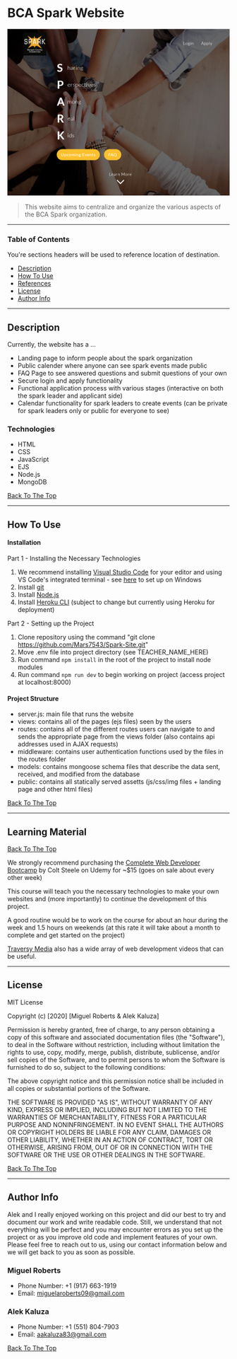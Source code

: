 # BCA Spark Website

![Project Image](./project_preview.png)

> This website aims to centralize and organize the various aspects of the BCA Spark organization.

---

### Table of Contents
You're sections headers will be used to reference location of destination.

- [Description](#description)
- [How To Use](#how-to-use)
- [References](#references)
- [License](#license)
- [Author Info](#author-info)

---

## Description

Currently, the website has a ...
- Landing page to inform people about the spark organization
- Public calender where anyone can see spark events made public
- FAQ Page to see answered questions and submit questions of your own
- Secure login and apply functionality
- Functional application process with various stages (interactive on both the spark leader and applicant side)
- Calendar functionality for spark leaders to create events (can be private for spark leaders only or public for everyone to see)

### Technologies
- HTML
- CSS
- JavaScript
- EJS
- Node.js
- MongoDB

[Back To The Top](#bca-spark-website)

---

## How To Use

#### Installation

Part 1 - Installing the Necessary Technologies

1. We recommend installing [Visual Studio Code](https://code.visualstudio.com/download) for your editor and using VS Code's integrated terminal - see [here](https://stackoverflow.com/a/50527994) to set up on Windows
2. Install [git](https://git-scm.com/downloads)
3. Install [Node.js](https://nodejs.org/en/download/)
4. Install [Heroku CLI](https://devcenter.heroku.com/articles/heroku-cli#download-and-install) (subject to change but currently using Heroku for deployment)

Part 2 - Setting up the Project

1. Clone repository using the command "git clone https://github.com/Mars7543/Spark-Site.git"
3. Move .env file into project directory (see TEACHER_NAME_HERE)
4. Run command `npm install` in the root of the project to install node modules
5. Run command `npm run dev` to begin working on project (access project at localhost:8000)

#### Project Structure

- server.js: main file that runs the website
- views: contains all of the pages (ejs files) seen by the users
- routes: contains all of the different routes users can navigate to and sends the appropriate page from the views folder (also contains api addresses used in AJAX requests)
- middleware: contains user authentication functions used by the files in the routes folder
- models: contains mongoose schema files that describe the data sent, received, and modified from the database
- public: contains all statically served assetts (js/css/img files + landing page and other html files)

[Back To The Top](#bca-spark-website)

---

## Learning Material
[Back To The Top](#bca-spark-website)

We strongly recommend purchasing the [Complete Web Developer Bootcamp](https://www.udemy.com/course/the-web-developer-bootcamp/) by Colt Steele on Udemy for ~$15 (goes on sale about every other week)

This course will teach you the necessary technologies to make your own websites and (more importantly) to continue the development of this project.

A good routine would be to work on the course for about an hour during the week and 1.5 hours on weekends (at this rate it will take about a month to complete and get started on the project)

[Traversy Media](https://www.youtube.com/user/TechGuyWeb) also has a wide array of web development videos that can be useful.

---

## License

MIT License

Copyright (c) [2020] [Miguel Roberts & Alek Kaluza]

Permission is hereby granted, free of charge, to any person obtaining a copy
of this software and associated documentation files (the "Software"), to deal
in the Software without restriction, including without limitation the rights
to use, copy, modify, merge, publish, distribute, sublicense, and/or sell
copies of the Software, and to permit persons to whom the Software is
furnished to do so, subject to the following conditions:

The above copyright notice and this permission notice shall be included in all
copies or substantial portions of the Software.

THE SOFTWARE IS PROVIDED "AS IS", WITHOUT WARRANTY OF ANY KIND, EXPRESS OR
IMPLIED, INCLUDING BUT NOT LIMITED TO THE WARRANTIES OF MERCHANTABILITY,
FITNESS FOR A PARTICULAR PURPOSE AND NONINFRINGEMENT. IN NO EVENT SHALL THE
AUTHORS OR COPYRIGHT HOLDERS BE LIABLE FOR ANY CLAIM, DAMAGES OR OTHER
LIABILITY, WHETHER IN AN ACTION OF CONTRACT, TORT OR OTHERWISE, ARISING FROM,
OUT OF OR IN CONNECTION WITH THE SOFTWARE OR THE USE OR OTHER DEALINGS IN THE
SOFTWARE.

[Back To The Top](#bca-spark-website)

---

## Author Info

Alek and I really enjoyed working on this project and did our best to try and document our work and write readable code. Still, we understand that not everything will be perfect and you may encounter errors as you set up the project or as you improve old code and implement features of your own. Please feel free to reach out to us, using our contact information below and we will get back to you as soon as possible.

### Miguel Roberts
- Phone Number: +1 (917) 663-1919
- Email: miguelaroberts09@gmail.com

### Alek Kaluza
- Phone Number: +1 (551) 804-7903
- Email: aakaluza83@gmail.com

[Back To The Top](#bca-spark-website)